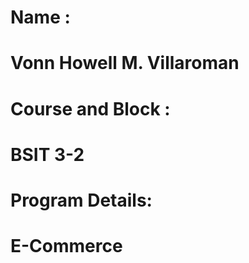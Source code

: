 # Name : 
#   Vonn Howell M. Villaroman
# Course and Block : 
#   BSIT 3-2
# Program Details:
#   E-Commerce 
